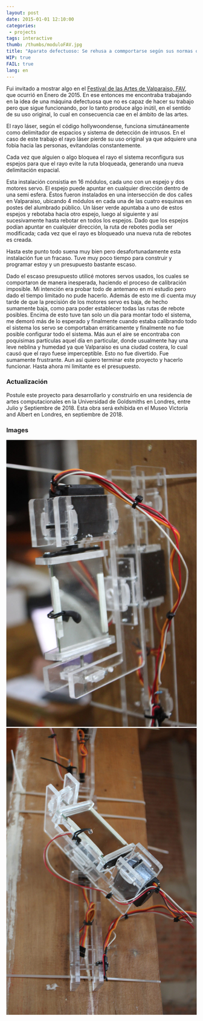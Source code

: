```yaml
---
layout: post
date: 2015-01-01 12:10:00
categories:
 - projects
tags: interactive
thumb: /thumbs/moduloFAV.jpg
title: "Aparato defectuoso: Se rehusa a commportarse según sus normas originales e insiste en evitar a las personas. parte 1"
WIP: true
FAIL: true
lang: en
---
```


Fui invitado a mostrar algo en el [Festival de las Artes de Valparaiso, FAV](http://festivalartesvalpo.cl/actividades/aparato-defectuoso/), que ocurrió en Enero de 2015.
En ese entonces me encontraba trabajando en la idea de una máquina defectuosa que no es capaz de hacer su trabajo pero que sigue funcionando, por lo tanto produce algo inútil, en el sentido de su uso original, lo cual en consecuencia cae en el ámbito de las artes.

El rayo láser, según el código hollywoondense, funciona simutáneamente como delimitador de espacios y sistema de detección de intrusos. En el caso de este trabajo el rayo láser pierde su uso original ya que adquiere una fobia hacia las personas, evitandolas constantemente.

Cada vez que alguien o algo bloquea el rayo el sistema reconfigura sus espejos para que el rayo evite la ruta bloqueada, generando una nueva delimitación espacial.

Esta instalación consistia en 16 módulos, cada uno con un espejo y dos motores servo. El espejo puede apuntar en cualquier dirección dentro de una semi esfera.
Éstos fueron instalados en una intersección de dos calles en Valparaiso, ubicando 4 módulos en cada una de las cuatro esquinas en postes del alumbrado público. Un láser verde apuntaba a uno de estos espejos y rebotaba hacia otro espejo, luego al siguiente y así sucesivamente hasta rebotar en todos los espejos. Dado que los espejos podían apuntar en cualquier dirección, la ruta de rebotes podía ser modificada; cada vez que el rayo es bloqueado una nueva ruta de rebotes es creada.

Hasta este punto todo suena muy bien pero desafortunadamente esta instalación fue un fracaso. Tuve muy poco tiempo para construir y programar estoy y un presupuesto bastante escaso.

Dado el escaso presupuesto utilicé motores servos usados, los cuales se comportaron de manera inesperada, haciendo el proceso de calibración imposible. Mi intención era probar todo de antemano en mi estudio pero dado el tiempo limitado no pude hacerlo. Además de esto me di cuenta muy tarde de que la precisión de los motores servo es baja, de hecho sumamente baja, como para poder establecer todas las rutas de rebote posibles. Encima de esto tuve tan solo un día para montar todo el sistema, me demoró más de lo esperado y finalmente cuando estaba calibrando todo el sistema los servo se comportaban erráticamente y finalmente no fue posible configurar todo el sistema. Más aun el aire se encontraba con poquisimas partículas aquel día en particular, donde usualmente hay una leve neblina y humedad ya que Valparaiso es una ciudad costera, lo cual causó que el rayo fuese imperceptible.
Esto no fue divertido. Fue sumamente frustrante. Aun así quiero terminar este proyecto y hacerlo funcionar. Hasta ahora mi limitante es el presupuesto.


### Actualización

Postule este proyecto para desarrollarlo y construirlo en una residencia de artes computacionales en la Universidad de Goldsmiths en Londres, entre Julio y Septiembre de 2018. Esta obra será exhibida en el Museo Victoria and Albert en Londres, en septiembre de 2018.

### Images
![image](/img/modulo1.jpg)
![image](/img/modulo2.jpg)
